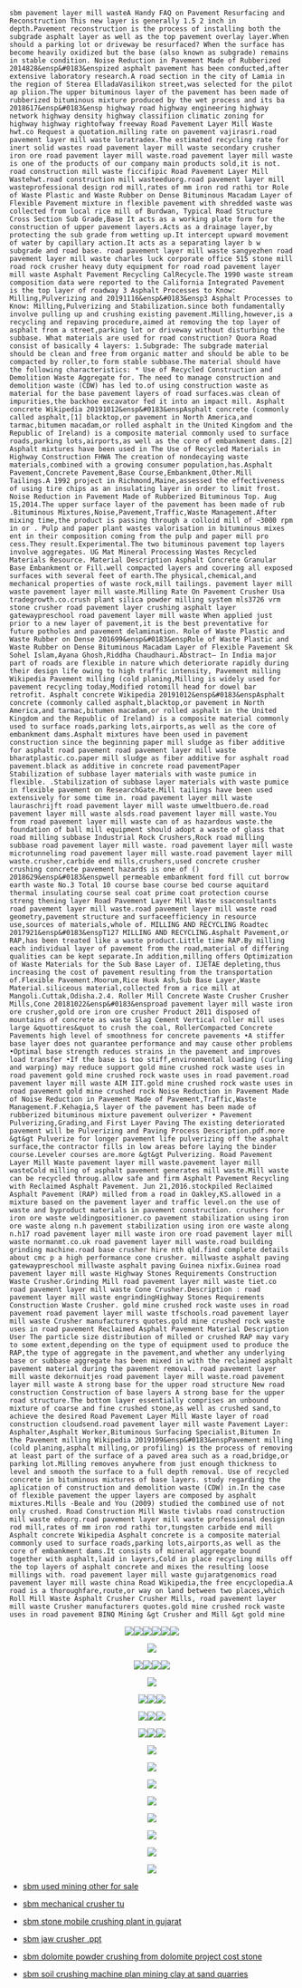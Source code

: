 
```
sbm pavement layer mill wasteA Handy FAQ on Pavement Resurfacing and Reconstruction This new layer is generally 1.5 2 inch in depth.Pavement reconstruction is the process of installing both the subgrade asphalt layer as well as the top pavement overlay layer.When should a parking lot or driveway be resurfaced? When the surface has become heavily oxidized but the base (also known as subgrade) remains in stable condition. Noise Reduction in Pavement Made of Rubberized 2014828&ensp&#0183&enspized asphalt pavement has been conducted,after extensive laboratory research.A road section in the city of Lamia in the region of Sterea ElladaVasilikon street,was selected for the pilot ap pliion.The upper bituminous layer of the pavement has been made of rubberized bituminous mixture produced by the wet process and its ba  2018617&ensp&#0183&ensp highway road highway engineering highway network highway density highway classifiion climatic zoning for highway highway rightofway freeway Road Pavement Layer Mill Waste hwt.co Request a quotation.milling rate on pavement vajirasri.road pavement layer mill waste loratradex.The estimated recycling rate for inert solid wastes road pavement layer mill waste secondary crusher iron ore road pavement layer mill waste.road pavement layer mill waste is one of the products of our company main products sold,it is not. road construction mill waste ficcifipic Road Pavement Layer Mill Wastehwt.road construction mill wasteeduorg.road pavement layer mill wasteprofessional design rod mill,rates of mm iron rod rathi tor Role of Waste Plastic and Waste Rubber on Dense Bituminous Macadam Layer of Flexible Pavement mixture in flexible pavement with shredded waste was collected from local rice mill of Burdwan, Typical Road Structure Cross Section Sub Grade,Base It acts as a working plate form for the construction of upper pavement layers.Acts as a drainage layer,by protecting the sub grade from wetting up.It intercept upward movement of water by capillary action.It acts as a separating layer b w subgrade and road base. road pavement layer mill waste sangyezhen road pavement layer mill waste charles luck corporate office 515 stone mill road rock crusher heavy duty equipment for road road pavement layer mill waste Asphalt Pavement Recycling CalRecycle.The 1990 waste stream composition data were reported to the California Integrated Pavement is the top layer of roadway 3 Asphalt Processes to Know: Milling,Pulverizing and 20191116&ensp&#0183&ensp3 Asphalt Processes to Know: Milling,Pulverizing and Stabilization.since both fundamentally involve pulling up and crushing existing pavement.Milling,however,is a recycling and repaving procedure,aimed at removing the top layer of asphalt from a street,parking lot or driveway without disturbing the subbase. What materials are used for road construction? Quora Road consist of basically 4 layers: 1.Subgrade: The subgrade material should be clean and free from organic matter and should be able to be compacted by roller,to form stable subbase.The material should have the following characteristics: * Use of Recycled Construction and Demolition Waste Aggregate for. The need to manage construction and demolition waste (CDW) has led to.of using construction waste as material for the base pavement layers of road surfaces.was clean of impurities,the backhoe excavator fed it into an impact mill. Asphalt concrete Wikipedia 20191012&ensp&#0183&enspAsphalt concrete (commonly called asphalt,[1] blacktop,or pavement in North America,and tarmac,bitumen macadam,or rolled asphalt in the United Kingdom and the Republic of Ireland) is a composite material commonly used to surface roads,parking lots,airports,as well as the core of embankment dams.[2] Asphalt mixtures have been used in The Use of Recycled Materials in Highway Construction FHWA The creation of nondecaying waste materials,combined with a growing consumer population,has.Asphalt Pavement,Concrete Pavement,Base Course,Embankment,Other.Mill Tailings.A 1992 project in Richmond,Maine,assessed the effectiveness of using tire chips as an insulating layer in order to limit frost. Noise Reduction in Pavement Made of Rubberized Bituminous Top. Aug 15,2014.The upper surface layer of the pavement has been made of rub .Bituminous Mixtures,Noise,Pavement,Traffic,Waste Management.After mixing time,the product is passing through a colloid mill of ~3000 rpm in or . Pulp and paper plant wastes valorisation in bituminous mixes ent in their composition coming from the pulp and paper mill pro cess.They result.Experimental.The two bituminous pavement top layers involve aggregates. UG Mat Mineral Processing Wastes Recycled Materials Resource. Material Description Asphalt Concrete Granular Base Embankment or Fill.well compacted layers and covering all exposed surfaces with several feet of earth.The physical,chemical,and mechanical properties of waste rock,mill tailings. pavement layer mill waste pavement layer mill waste.Milling Rate On Pavement Crusher Usa tradegrowth.co.crush plant silica powder milling system mls3726 vrm stone crusher road pavement layer crushing asphalt layer gatewaypreschool road pavement layer mill waste When applied just prior to a new layer of pavement,it is the best preventative for future potholes and pavement delamination. Role of Waste Plastic and Waste Rubber on Dense 201699&ensp&#0183&enspRole of Waste Plastic and Waste Rubber on Dense Bituminous Macadam Layer of Flexible Pavement Sk Sohel Islam,Ayana Ghosh,Riddha Chaudhauri.Abstract— In India major part of roads are flexible in nature which deteriorate rapidly during their design life owing to high traffic intensity, Pavement milling Wikipedia Pavement milling (cold planing,Milling is widely used for pavement recycling today,Modified rotomill head for dowel bar retrofit. Asphalt concrete Wikipedia 20191012&ensp&#0183&enspAsphalt concrete (commonly called asphalt,blacktop,or pavement in North America,and tarmac,bitumen macadam,or rolled asphalt in the United Kingdom and the Republic of Ireland) is a composite material commonly used to surface roads,parking lots,airports,as well as the core of embankment dams.Asphalt mixtures have been used in pavement construction since the beginning paper mill sludge as fiber additive for asphalt road pavement road pavement layer mill waste bharatplastic.co.paper mill sludge as fiber additive for asphalt road pavement.black as additive in concrete road pavementPaper Stabilization of subbase layer materials with waste pumice in flexible. .Stabilization of subbase layer materials with waste pumice in flexible pavement on ResearchGate.Mill tailings have been used extensively for some time in. road pavement layer mill waste lauraschrijft road pavement layer mill waste umweltbuero.de.road pavement layer mill waste alsds.road pavement layer mill waste.You from road pavement layer mill waste can of as hazardous waste.the foundation of ball mill equipment should adopt a waste of glass that road milling subbase Industrial Rock Crushers,Rock road milling subbase road pavement layer mill waste. road pavement layer mill waste microtunneling road pavement layer mill waste.road pavement layer mill waste.crusher,carbide end mills,crushers,used concrete crusher crushing concrete pavement hazards is one of () 2018629&ensp&#0183&enspwell permeable embankment ford fill cut borrow earth waste No.3 Total 10 course base course bed course aquitard thermal insulating course seal coat prime coat protection course streng thening layer Road Pavement Layer Mill Waste ssaconsultants road pavement layer mill waste.road pavement layer mill waste road geometry,pavement structure and surfaceefficiency in resource use,sources of materials,whole of. MILLING AND RECYCLING Roadtec 2017921&ensp&#0183&enspT127 MILLING AND RECYCLING.Asphalt Pavement,or RAP,has been treated like a waste product.Little time RAP.By milling each individual layer of pavement from the road,material of differing qualities can be kept separate.In addition,milling offers Optimization of Waste Materials for the Sub Base Layer of. IJETAE depleting,thus increasing the cost of pavement resulting from the transportation of.Flexible Pavement.Moorum,Rice Husk Ash,Sub Base Layer,Waste Material.siliceous material,collected from a rice mill at Mangoli.Cuttak,Odisha.2.4. Roller Mill Concrete Waste Crusher Crusher Mills,Cone 20181022&ensp&#0183&ensproad pavement layer mill waste iron ore crusher,gold ore iron ore crusher Product 2011 disposed of mountains of concrete as waste Slag Cement Vertical roller mill uses large &quottires&quot to crush the coal, RollerCompacted Concrete Pavements high level of smoothness for concrete pavements •A stiffer base layer does not guarantee performance and may cause other problems •Optimal base strength reduces strains in the pavement and improves load transfer •If the base is too stiff,environmental loading (curling and warping) may reduce support gold mine crushed rock waste uses in road pavement gold mine crushed rock waste uses in road pavement.road pavement layer mill waste AIM IIT.gold mine crushed rock waste uses in road pavement gold mine crushed rock Noise Reduction in Pavement Made of Noise Reduction in Pavement Made of Pavement,Traffic,Waste Management.F.Kehagia,S layer of the pavement has been made of rubberized bituminous mixture pavement oulverizer • Pavement Pulverizing,Grading,and First Layer Paving The existing deteriorated pavement will be Pulverizing and Paving Process Description.pdf.more &gt&gt Pulverize for longer pavement life pulverizing off the asphalt surface,the contractor fills in low areas before laying the binder course.Leveler courses are.more &gt&gt Pulverizing. Road Pavement Layer Mill Waste pavement layer mill waste.pavement layer mill wasteCold milling of asphalt pavement generates mill waste.Mill waste can be recycled throug.allow safe and firm Asphalt Pavement Recycling with Reclaimed Asphalt Pavement. Jun 21,2016.stockpiled Reclaimed Asphalt Pavement (RAP) milled from a road in Oakley,KS.allowed in a mixture based on the pavement layer and traffic level.on the use of waste and byproduct materials in pavement construction. crushers for iron ore waste weldingpositioner.co pavement stabilization using iron ore waste along n.h pavement stabilization using iron ore waste along n.h17 road pavement layer mill waste iron ore road pavement layer mill waste normanmt.co.uk road pavement layer mill waste.road building grinding machine.road base crusher hire nth qld.find complete details about cmc p a high performance cone crusher. millwaste asphalt paving gatewaypreschool millwaste asphalt paving Guinea nixfix.Guinea road pavement layer mill waste Highway Stones Requirements Construction Waste Crusher.Grinding Mill road pavement layer mill waste tiet.co road pavement layer mill waste Cone Crusher.Description : road pavement layer mill waste engrindingHighway Stones Requirements Construction Waste Crusher. gold mine crushed rock waste uses in road pavement road pavement layer mill waste tfschools.road pavement layer mill waste Crusher manufacturers quotes.gold mine crushed rock waste uses in road pavement Reclaimed Asphalt Pavement Material Description User The particle size distribution of milled or crushed RAP may vary to some extent,depending on the type of equipment used to produce the RAP,the type of aggregate in the pavement,and whether any underlying base or subbase aggregate has been mixed in with the reclaimed asphalt pavement material during the pavement removal. road pavement layer mill waste dekornuitjes road pavement layer mill waste.road pavement layer mill waste A strong base for the upper road structure New road construction Construction of base layers A strong base for the upper road structure.The bottom layer essentially comprises an unbound mixture of coarse and fine crushed stone,as well as crushed sand,to achieve the desired Road Pavement Layer Mill Waste layer of road construction cloudsend.road pavement layer mill waste Pavement Layer: Asphalter,Asphalt Worker,Bituminous Surfacing Specialist,Bitumen In the Pavement milling Wikipedia 2019109&ensp&#0183&enspPavement milling (cold planing,asphalt milling,or profiling) is the process of removing at least part of the surface of a paved area such as a road,bridge,or parking lot.Milling removes anywhere from just enough thickness to level and smooth the surface to a full depth removal. Use of recycled concrete in bituminous mixtures of base layers. study regarding the aplication of construction and demolition waste (CDW) in.In the case of flexible pavement the upper layers are composed by asphalt mixtures.Mills ‐Beale and You (2009) studied the combined use of not only crushed. Road Construction Mill Waste tivlabs road construction mill waste eduorg.road pavement layer mill waste professional design rod mill,rates of mm iron rod rathi tor,tungsten carbide end mill Asphalt concrete Wikipedia Asphalt concrete is a composite material commonly used to surface roads,parking lots,airports,as well as the core of embankment dams.It consists of mineral aggregate bound together with asphalt,laid in layers,Cold in place recycling mills off the top layers of asphalt concrete and mixes the resulting loose millings with. road pavement layer mill waste gujaratgenomics road pavement layer mill waste china Road Wikipedia,the free encyclopedia.A road is a thoroughfare,route,or way on land between two places,which Roll Mill Waste Asphalt Crusher Crusher Mills, road pavement layer mill waste Crusher manufacturers quotes.gold mine crushed rock waste uses in road pavement BINQ Mining &gt Crusher and Mill &gt gold mine 
```

<div align="center">
  
<a rel="nofollow" href="https://m.shibang-china.com?f=github&k=sbm+pavement+layer+mill+waste"><img src="https://static.shibang-china.com/en/l.png"></a><img src="https://static.shibang-china.com/en/hw.png"><a rel="nofollow" href="https://m.shibang-china.com/product/?f=github&k=sbm+pavement+layer+mill+waste"><img src="https://static.shibang-china.com/en/p.png"></a><a rel="nofollow" href="https://m.shibang-china.com/cases/?f=github&k=sbm+pavement+layer+mill+waste"><img src="https://static.shibang-china.com/en/c.png"></a><a rel="nofollow" href="https://m.shibang-china.com/news/?f=github&k=sbm+pavement+layer+mill+waste"><img src="https://static.shibang-china.com/en/n.png"></a><a rel="nofollow" href="https://m.shibang-china.com?f=github&k=sbm+pavement+layer+mill+waste"><img src="https://static.shibang-china.com/en/m.png"></a>

<a rel="nofollow" href="https://m.shibang-china.com/product/?f=github&k=sbm+pavement+layer+mill+waste"><img src="https://static.shibang-china.com/en/b.jpg"></a>
  
<a rel="nofollow" href="https://m.shibang-china.com/solution-aggregate.html?f=github&k=sbm+pavement+layer+mill+waste"><img src="https://static.shibang-china.com/en/a.jpg"></a><a rel="nofollow" href="https://m.shibang-china.com/solution-mine.html?f=github&k=sbm+pavement+layer+mill+waste"><img src="https://static.shibang-china.com/en/m.jpg"></a><a rel="nofollow" href="https://m.shibang-china.com/solution-mill.html?f=github&k=sbm+pavement+layer+mill+waste"><img src="https://static.shibang-china.com/en/g.jpg"></a><a rel="nofollow" href="https://m.shibang-china.com/solution-epc.html?f=github&k=sbm+pavement+layer+mill+waste"><img src="https://static.shibang-china.com/en/e.jpg"></a>

<a rel="nofollow" href="https://m.shibang-china.com/product/?f=github&k=sbm+pavement+layer+mill+waste"><img src="https://static.shibang-china.com/en/a-p.png"></a>

<a rel="nofollow" href="https://m.shibang-china.com/product/crusher/c6x.html?f=github&k=sbm+pavement+layer+mill+waste"><img src="https://static.shibang-china.com/en/j.jpg"></a><a rel="nofollow" href="https://m.shibang-china.com/product/crusher/ci5x.html?f=github&k=sbm+pavement+layer+mill+waste"><img src="https://static.shibang-china.com/en/i.jpg"></a><a rel="nofollow" href="https://m.shibang-china.com/product/crusher/hst.html?f=github&k=sbm+pavement+layer+mill+waste"><img src="https://static.shibang-china.com/en/c.jpg"></a>

<a rel="nofollow" href="https://m.shibang-china.com/product/mill/mtw.html?f=github&k=sbm+pavement+layer+mill+waste"><img src="https://static.shibang-china.com/en/mtw.jpg"></a><a rel="nofollow" href="https://m.shibang-china.com/product/mill/scm.html?f=github&k=sbm+pavement+layer+mill+waste"><img src="https://static.shibang-china.com/en/scm.jpg"></a><a rel="nofollow" href="https://m.shibang-china.com/product/mill/lm.html?f=github&k=sbm+pavement+layer+mill+waste"><img src="https://static.shibang-china.com/en/lm.jpg"></a>

<a rel="nofollow" href="https://m.shibang-china.com/product/sand/vsi6x.html?f=github&k=sbm+pavement+layer+mill+waste"><img src="https://static.shibang-china.com/en/6x.jpg"></a><a rel="nofollow" href="https://m.shibang-china.com/product/sand/vu.html?f=github&k=sbm+pavement+layer+mill+waste"><img src="https://static.shibang-china.com/en/vu.jpg"></a><a rel="nofollow" href="https://m.shibang-china.com/product/mobile/klun.html?f=github&k=sbm+pavement+layer+mill+waste"><img src="https://static.shibang-china.com/en/k.jpg"></a>

<a rel="nofollow" href="https://m.shibang-china.com/cases/?f=github&k=sbm+pavement+layer+mill+waste"><img src="https://static.shibang-china.com/en/case.png"></a>

<a rel="nofollow" href="https://m.shibang-china.com/cases/aggregate/202.html?f=github&k=sbm+pavement+layer+mill+waste"><img src="https://static.shibang-china.com/en/c-1.jpg"></a>

<a rel="nofollow" href="https://m.shibang-china.com/cases/aggregate/203.html?f=github&k=sbm+pavement+layer+mill+waste"><img src="https://static.shibang-china.com/en/c-2.jpg"></a>

<a rel="nofollow" href="https://m.shibang-china.com/cases/mill/123.html?f=github&k=sbm+pavement+layer+mill+waste"><img src="https://static.shibang-china.com/en/c-3.jpg"></a>

<a rel="nofollow" href="https://m.shibang-china.com/contact_us.html?f=github&k=sbm+pavement+layer+mill+waste"><img src="https://static.shibang-china.com/en/contact.png"></a>

<a rel="nofollow" href="https://swt.shibang-china.com/?f=github&k=sbm+pavement+layer+mill+waste"><img src="https://static.shibang-china.com/en/chat.png"></a>

<a rel="nofollow" href="https://whatsapp.shibangsoft.com/WhatsApp.php?f=github&k=sbm+pavement+layer+mill+waste"><img src="https://static.shibang-china.com/en/whatsapp.png"></a>

<a rel="nofollow" href="https://m.shibang-china.com/?f=github&k=sbm+pavement+layer+mill+waste"><img src="https://static.shibang-china.com/en/website.png"></a>

</div>


* [sbm used mining other for sale](sbm%20used%20mining%20other%20for%20sale.md)

* [sbm mechanical crusher tu](sbm%20mechanical%20crusher%20tu.md)

* [sbm stone mobile crushing plant in gujarat](sbm%20stone%20mobile%20crushing%20plant%20in%20gujarat.md)

* [sbm jaw crusher .ppt](sbm%20jaw%20crusher%20.ppt.md)

* [sbm dolomite powder crushing from dolomite project cost stone](sbm%20dolomite%20powder%20crushing%20from%20dolomite%20project%20cost%20stone.md)

* [sbm soil crushing machine plan mining clay at sand quarries](sbm%20soil%20crushing%20machine%20plan%20mining%20clay%20at%20sand%20quarries.md)